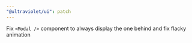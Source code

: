 ```yaml
---
"@ultraviolet/ui": patch
---
```


Fix `<Modal />` component to always display the one behind and fix flacky animation
